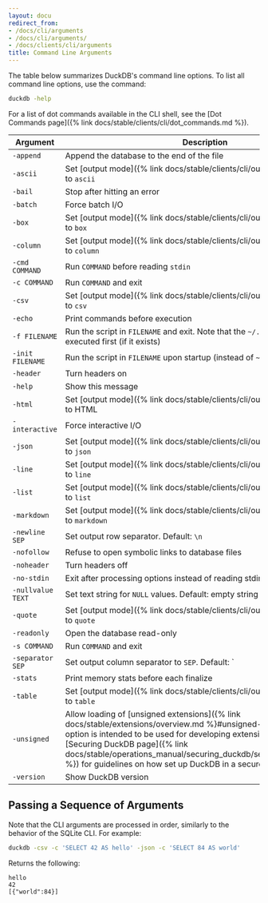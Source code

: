 ```yaml
---
layout: docu
redirect_from:
- /docs/cli/arguments
- /docs/cli/arguments/
- /docs/clients/cli/arguments
title: Command Line Arguments
---
```


The table below summarizes DuckDB's command line options.
To list all command line options, use the command:

```bash
duckdb -help
```

For a list of dot commands available in the CLI shell, see the [Dot Commands page]({% link docs/stable/clients/cli/dot_commands.md %}).

<!-- markdownlint-disable MD056 -->

| Argument          | Description                                                                                                   |
| ----------------- | ------------------------------------------------------------------------------------------------------------- |
| `-append`         | Append the database to the end of the file                                                                    |
| `-ascii`          | Set [output mode]({% link docs/stable/clients/cli/output_formats.md %}) to `ascii`                                   |
| `-bail`           | Stop after hitting an error                                                                                   |
| `-batch`          | Force batch I/O                                                                                               |
| `-box`            | Set [output mode]({% link docs/stable/clients/cli/output_formats.md %}) to `box`                                     |
| `-column`         | Set [output mode]({% link docs/stable/clients/cli/output_formats.md %}) to `column`                                  |
| `-cmd COMMAND`    | Run `COMMAND` before reading `stdin`                                                                          |
| `-c COMMAND`      | Run `COMMAND` and exit                                                                                        |
| `-csv`            | Set [output mode]({% link docs/stable/clients/cli/output_formats.md %}) to `csv`                                     |
| `-echo`           | Print commands before execution                                                                               |
| `-f FILENAME`     | Run the script in `FILENAME` and exit. Note that the `~/.duckdbrc` is read and executed first (if it exists)  |
| `-init FILENAME`  | Run the script in `FILENAME` upon startup (instead of `~/.duckdbrc`)                                          |
| `-header`         | Turn headers on                                                                                               |
| `-help`           | Show this message                                                                                             |
| `-html`           | Set [output mode]({% link docs/stable/clients/cli/output_formats.md %}) to HTML                                      |
| `-interactive`    | Force interactive I/O                                                                                         |
| `-json`           | Set [output mode]({% link docs/stable/clients/cli/output_formats.md %}) to `json`                                    |
| `-line`           | Set [output mode]({% link docs/stable/clients/cli/output_formats.md %}) to `line`                                    |
| `-list`           | Set [output mode]({% link docs/stable/clients/cli/output_formats.md %}) to `list`                                    |
| `-markdown`       | Set [output mode]({% link docs/stable/clients/cli/output_formats.md %}) to `markdown`                                |
| `-newline SEP`    | Set output row separator. Default: `\n`                                                                       |
| `-nofollow`       | Refuse to open symbolic links to database files                                                               |
| `-noheader`       | Turn headers off                                                                                              |
| `-no-stdin`       | Exit after processing options instead of reading stdin                                                        |
| `-nullvalue TEXT` | Set text string for `NULL` values. Default: empty string                                                      |
| `-quote`          | Set [output mode]({% link docs/stable/clients/cli/output_formats.md %}) to `quote`                                   |
| `-readonly`       | Open the database read-only                                                                                   |
| `-s COMMAND`      | Run `COMMAND` and exit                                                                                        |
| `-separator SEP`  | Set output column separator to `SEP`. Default: `|`                                                            |
| `-stats`          | Print memory stats before each finalize                                                                       |
| `-table`          | Set [output mode]({% link docs/stable/clients/cli/output_formats.md %}) to `table`                                   |
| `-unsigned`       | Allow loading of [unsigned extensions]({% link docs/stable/extensions/overview.md %}#unsigned-extensions). This option is intended to be used for developing extensions. Consult the [Securing DuckDB page]({% link docs/stable/operations_manual/securing_duckdb/securing_extensions.md %}) for guidelines on how set up DuckDB in a secure manner |
| `-version`        | Show DuckDB version                                                                                           |

<!-- markdownlint-enable MD056 -->

## Passing a Sequence of Arguments

Note that the CLI arguments are processed in order, similarly to the behavior of the SQLite CLI.
For example:

```bash
duckdb -csv -c 'SELECT 42 AS hello' -json -c 'SELECT 84 AS world'
```

Returns the following:

```text
hello
42
[{"world":84}]
```